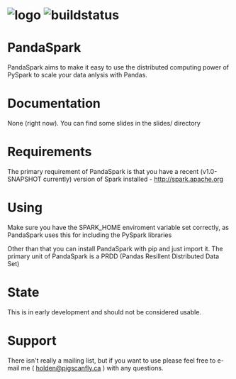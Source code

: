 ![logo](https://github.com/holdenk/pandaspark/raw/master/img/logo.jpg)
![buildstatus](https://travis-ci.org/holdenk/pandaspark.svg?branch=master)
===========
PandaSpark
===========

PandaSpark aims to make it easy to use the distributed computing power of PySpark to scale your data anlysis with Pandas.

Documentation
=========

None (right now). You can find some slides in the slides/ directory

Requirements
=========

The primary requirement of PandaSpark is that you have a recent (v1.0-SNAPSHOT currently) version of Spark installed - <http://spark.apache.org>

Using
=========

Make sure you have the SPARK_HOME enviroment variable set correctly, as PandaSpark uses this for including the PySpark libraries

Other than that you can install PandaSpark with pip and just import it. The primary unit of PandaSpark is a PRDD (Pandas Resillent Distributed Data Set)

State
=========

This is in early development and should not be considered usable.

Support
=========

There isn't really a mailing list, but if you want to use please feel free to e-mail me ( holden@pigscanfly.ca ) with any questions.
